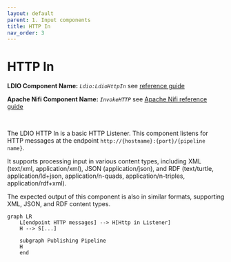 ```yaml
---
layout: default
parent: 1. Input components
title: HTTP In
nav_order: 3
---
```


# HTTP In

<b>LDIO Component Name:</b> <i>`Ldio:LdioHttpIn`</i> see [reference guide](https://informatievlaanderen.github.io/VSDS-Linked-Data-Interactions/ldio/ldio-inputs/ldio-http-in) <br>

<b>Apache Nifi Component Name:</b> <i>`InvokeHTTP`</i> see [Apache Nifi reference guide](https://nifi.apache.org/docs/nifi-docs/components/org.apache.nifi/nifi-standard-nar/1.17.0/org.apache.nifi.processors.standard.InvokeHTTP/index.html)

<br>

The LDIO HTTP In is a basic HTTP Listener. This component listens for HTTP messages at the endpoint `http://{hostname}:{port}/{pipeline name}`.

It supports processing input in various content types, including XML (text/xml, application/xml), JSON (application/json), and RDF (text/turtle, application/ld+json, application/n-quads, application/n-triples, application/rdf+xml).

The expected output of this component is also in similar formats, supporting XML, JSON, and RDF content types.

```mermaid
graph LR
    L[endpoint HTTP messages] --> H[Http in Listener]
    H --> S[...]

    subgraph Publishing Pipeline
    H
    end
```

